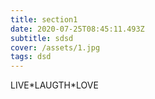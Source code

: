 ```yaml
---
title: section1
date: 2020-07-25T08:45:11.493Z
subtitle: sdsd
cover: /assets/1.jpg
tags: dsd
---
```

LIVE\*LAUGTH\*LOVE